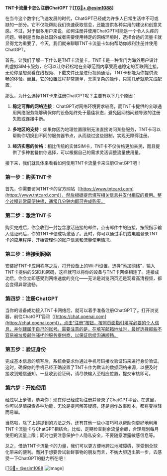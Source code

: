 **TNT卡流量卡怎么注册ChatGPT？[[TG💪+ @esim1088](https://t.me/s/esim1088)]**

在当今这个数字化飞速发展的时代，ChatGPT已经成为许多人日常生活中不可或缺的一部分。它不仅能帮助我们快速获取信息，还能提供各种实用的建议和创意灵感。不过，对于很多用户来说，如何注册并使用ChatGPT可能是一个令人头疼的问题。特别是当你身处国外或者需要使用特定的网络环境时，选择合适的流量卡就显得尤为重要了。今天，我们就来聊聊TNT卡流量卡如何帮助你顺利注册并使用ChatGPT。

首先，让我们了解一下什么是TNT卡流量卡。TNT卡是一种专门为海外用户设计的虚拟SIM卡服务，它可以让你轻松地在全球范围内享受高速稳定的互联网连接。无论你是想观看在线视频、下载文件还是进行视频通话，TNT卡都能为你提供流畅的体验。而且，它的设置过程非常简单，无需复杂的操作，只需几步就能完成配置。

那么，为什么选择TNT卡来注册ChatGPT呢？主要有以下几个原因：

1. **稳定可靠的网络连接**：ChatGPT对网络环境要求较高，而TNT卡提供的全球通用网络服务能够确保你的设备始终处于最佳状态，避免因网络问题导致的注册失败或连接中断。
   
2. **多地区的支持**：如果你因为地理位置限制无法直接访问某些服务，TNT卡可以帮助你切换到不同的服务器节点，从而绕过这些限制，实现无障碍注册。

3. **经济实惠的价格**：相比传统的实体SIM卡，TNT卡不仅价格更加亲民，而且提供了多种套餐供你选择，可以根据自己的需求灵活调整流量使用量。

接下来，我们就具体来看看如何使用TNT卡流量卡来注册ChatGPT吧！

### 第一步：购买TNT卡

首先，你需要访问TNT卡的官方网站（[https://www.tntcard.com](https://www.tntcard.com)），然后根据提示填写相关信息并支付相应的费用。整个过程非常简便快捷，通常几分钟内即可完成购买。

### 第二步：激活TNT卡

购买完成后，你会收到一封包含激活链接的邮件。点击邮件中的链接，按照指示输入验证码后，你的TNT卡便成功激活了。此时，你可以通过手机或电脑登录TNT卡的应用程序，开始管理你的账户信息和流量使用情况。

### 第三步：连接到网络

安装好TNT卡应用程序之后，打开设备上的Wi-Fi设置，选择“添加网络”，输入TNT卡提供的SSID和密码，这样就可以将你的设备与TNT卡网络相连了。连接成功后，你会立即感受到网络速度的变化——无论是浏览网页还是观看高清视频，都会变得异常流畅。

### 第四步：注册ChatGPT

当你的设备成功接入TNT卡网络后，就可以着手准备注册ChatGPT了。打开浏览器，前往ChatGPT官网（[https://chat.openai.com](https://chat.openai.com)），点击“注册”按钮，按照页面指引填写必要的个人信息，并创建属于自己的账号。需要注意的是，在填写邮箱地址时，最好选择那些不容易被垃圾邮件骚扰的服务提供商，以保证后续沟通顺畅。

### 第五步：验证身份

完成基本信息的填写后，系统会要求你通过手机号码接收验证码来进行身份验证。这时，确保你的手机已经正确设置了TNT卡作为默认的数据网络来源，以便及时接收到短信通知。一旦收到验证码，请尽快输入至相应位置，提交审核即可。

### 第六步：开始使用

经过以上步骤，恭喜你！现在你已经成功注册并登录了ChatGPT平台。在这里，你可以尽情探索各种功能，无论是提问解答疑惑，还是创作故事剧本，都将变得轻而易举。

当然啦，除了上述提到的方法之外，还有其他一些小技巧可以帮助你更好地利用TNT卡流量卡与ChatGPT相结合。比如，定期检查剩余流量余额，合理规划每月使用的流量上限；同时也要注意保护个人隐私安全，不要随意泄露敏感信息等。

总之，借助TNT卡流量卡的力量，我们可以更方便地跨过地域障碍，享受到全球化带来的便利。而对于想要尝试新鲜事物的朋友而言，不妨大胆迈出第一步，去感受一下ChatGPT的魅力所在吧！

[[TG💪+ @esim1088](https://t.me/s/esim1088) ![Image](https://i.postimg.cc/4NQfJmqS/Snipaste-2025-05-13-00-14-12.png)]